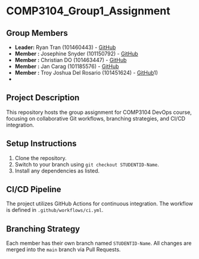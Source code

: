 # COMP3104_Group1_Assignment

## Group Members
- **Leader:** Ryan Tran (101460443) - [GitHub](https://github.com/ryanhihi)
- **Member :** Josephine Snyder (101150792) - [GitHub](https://github.com/Tacopocalyptic)
- **Member :** Christian DO (101463447) - [GitHub](https://github.com/CDo101463447)
- **Member :** Jan Carag (101185576) - [GitHub](https://github.com/Caragj-001)
- **Member :** Troy Joshua Del Rosario (101451624) - [GitHub](https://github.com/JoshiTroy)1)
-

## Project Description
This repository hosts the group assignment for COMP3104 DevOps course, focusing on
collaborative Git workflows, branching strategies, and CI/CD integration.

## Setup Instructions
1. Clone the repository.
2. Switch to your branch using `git checkout STUDENTID-Name`.
3. Install any dependencies as listed.
## CI/CD Pipeline

The project utilizes GitHub Actions for continuous integration. The workflow is defined
in `.github/workflows/ci.yml`.

## Branching Strategy
Each member has their own branch named `STUDENTID-Name`. All changes are
merged into the `main` branch via Pull Requests.
